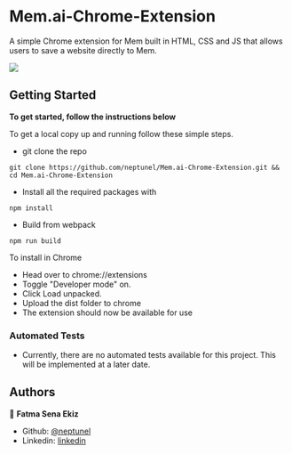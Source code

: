 # Mem.ai-Chrome-Extension

A simple Chrome extension for Mem built in HTML, CSS and JS that allows users to save a website directly to Mem. 

![](./demo.gif)

## Getting Started

**To get started, follow the instructions below**

To get a local copy up and running follow these simple steps.

- git clone the repo

```
git clone https://github.com/neptunel/Mem.ai-Chrome-Extension.git && cd Mem.ai-Chrome-Extension
```

- Install all the required packages with

```
npm install
```

- Build from webpack

```
npm run build
```

To install in Chrome

- Head over to chrome://extensions
- Toggle "Developer mode" on.
- Click Load unpacked.
- Upload the dist folder to chrome
- The extension should now be available for use

### Automated Tests

- Currently, there are no automated tests available for this project. This will be implemented at a later date.

## Authors

👤 **Fatma Sena Ekiz**

- Github: [@neptunel](https://github.com/neptunel)
- Linkedin: [linkedin](https://www.linkedin.com/in/fatma-sena-ekiz/)
